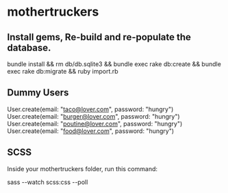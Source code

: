 # mothertruckers

## Install gems, Re-build and re-populate the database.

bundle install && rm db/db.sqlite3 && bundle exec rake db:create && bundle exec rake db:migrate && ruby import.rb

## Dummy Users

User.create(email: "taco@lover.com", password: "hungry")
User.create(email: "burger@lover.com", password: "hungry")
User.create(email: "poutine@lover.com", password: "hungry")
User.create(email: "food@lover.com", password: "hungry")


## SCSS

Inside your mothertruckers folder, run this command:

sass --watch scss:css --poll